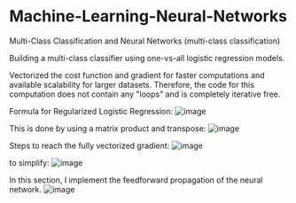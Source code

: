 # Machine-Learning-Neural-Networks
Multi-Class Classification and Neural Networks (multi-class classification)

Building a multi-class classifier using one-vs-all logistic regression models. 

Vectorized the cost function and gradient for faster computations and available scalability for larger datasets. Therefore, the code for this computation does not contain any "loops" and is completely iterative free.

Formula for Regularized Logistic Regression:
![image](https://user-images.githubusercontent.com/41659296/53684492-f8221b80-3cdb-11e9-9554-22331f4a1f1e.png)

This is done by using a matrix product and transpose:
![image](https://user-images.githubusercontent.com/41659296/53684509-5bac4900-3cdc-11e9-946f-2c6a40c84e15.png)



Steps to reach the fully vectorized gradient:
![image](https://user-images.githubusercontent.com/41659296/53684554-f4db5f80-3cdc-11e9-8c1b-fd3923c927f0.png)

to simplify:
![image](https://user-images.githubusercontent.com/41659296/53684568-1dfbf000-3cdd-11e9-9bba-2417fe6e2822.png)



In this section, I implement the feedforward propagation of the neural network.
![image](https://user-images.githubusercontent.com/41659296/53684603-70d5a780-3cdd-11e9-83ea-7b45e6561f98.png)
